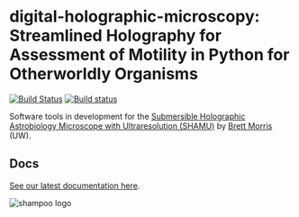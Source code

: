 # digital-holographic-microscopy: Streamlined Holography for Assessment of Motility in Python for Otherworldly Organisms

[![Build Status](https://travis-ci.org/laguer/digital-holographic-microscopy.svg?branch=master)](https://travis-ci.org/LaGuer/digital-holographic-microscopy) 
[![Build status](https://ci.appveyor.com/api/projects/status/3?svg=true)](https://ci.appveyor.com/project/LaGuer/digital-holographic-microscopy)


Software tools in development for the [Submersible Holographic Astrobiology Microscope with Ultraresolution (SHAMU)](https://www.moore.org/grants/list/GBMF4037) by [Brett Morris](http://brettmorr.is) (UW).

## Docs

[See our latest documentation here](http://shampoo.readthedocs.org/en/latest/).

![shampoo logo](http://staff.washington.edu/bmmorris/images/shampoo_logo.png)
